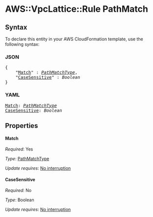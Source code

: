 # AWS::VpcLattice::Rule PathMatch

## Syntax

To declare this entity in your AWS CloudFormation template, use the following syntax:

### JSON

<pre>
{
    "<a href="#match" title="Match">Match</a>" : <i><a href="pathmatchtype.md">PathMatchType</a></i>,
    "<a href="#casesensitive" title="CaseSensitive">CaseSensitive</a>" : <i>Boolean</i>
}
</pre>

### YAML

<pre>
<a href="#match" title="Match">Match</a>: <i><a href="pathmatchtype.md">PathMatchType</a></i>
<a href="#casesensitive" title="CaseSensitive">CaseSensitive</a>: <i>Boolean</i>
</pre>

## Properties

#### Match

_Required_: Yes

_Type_: <a href="pathmatchtype.md">PathMatchType</a>

_Update requires_: [No interruption](https://docs.aws.amazon.com/AWSCloudFormation/latest/UserGuide/using-cfn-updating-stacks-update-behaviors.html#update-no-interrupt)

#### CaseSensitive

_Required_: No

_Type_: Boolean

_Update requires_: [No interruption](https://docs.aws.amazon.com/AWSCloudFormation/latest/UserGuide/using-cfn-updating-stacks-update-behaviors.html#update-no-interrupt)

